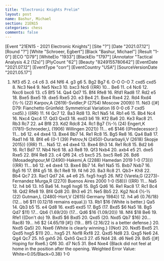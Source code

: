 ```yaml
---
title: "Electronic Knights Prelim"
layout: post
name: Bashur, Michael
section: 21EN15
categories: chess
comments: false
---
```



<div class="cbreplay">
[Event "21EN15 - 2021 Electronic Knights"]
[Site "?"]
[Date "2021.07.12"]
[Round "?"]
[White "Schroeer, Egbert"]
[Black "Bashur, Michael"]
[Result "1-0"]
[ECO "D79"]
[WhiteElo "1933"]
[BlackElo "1797"]
[Annotator "Tactical Analysis 4.2 (12s)"]
[PlyCount "62"]
[Beauty "8249155780642"]
[EventDate "2021.07.12"]
[EventType "corr"]
[EventCountry "USA"]
[SourceVersionDate "2021.05.17"]

1. Nf3 d5 2. c4 c6 3. d4 Nf6 4. g3 g6 5. Bg2 Bg7 6. O-O O-O 7. cxd5 cxd5 8. Nc3 Ne4 9. Ne5 Nxc3 10. bxc3 Nc6 ({RR} 10... Be6 11. c4 Nc6 12. Nxc6 bxc6 13. c5 Bf5 14. Qa4 Qd7 15. Bf4 Rfe8 16. Rfd1 Rad8 17. Rd2 e5 18. Bxe5 Bxe5 19. dxe5 Rxe5 20. e3 Be4 21. Bxe4 Rxe4 22. Rd4 Rxd4 {½-½ (22) Karpov,A (2619)-Svidler,P (2754) Moscow 2009}) 11. Nd3 {[#] D79: Fianchetto Grünfeld: Symmetrical Variation (6 0-0 c6 7 cxd5 cxd5).} ({RR} 11. f4 Qc7 12. Ba3 Rd8 13. Rc1 Na5 14. Rb1 e6 15. Bb4 Nc4 16. Nxc4 Qxc4 17. Qd3 Qxd3 18. exd3 b6 19. Kf2 Ba6 20. Ke3 Rac8 21. Rb3 Rc7 22. a4 Bf8 23. Kd2 Rdc8 24. Rc1 Bg7 {½-½ (24) Engert,K (1781)-Schroeder,L (1906) Willingen 2021}) 11... e6 $146 ({Predecessor:} 11... b6 12. e4 dxe4 13. Bxe4 Bb7 14. Re1 Rc8 15. Bg5 Re8 16. Qa4 Ba8 17. Rad1 h6 18. Bf4 e6 {0-1 (39) Petrov,N (2450)-Durarbayli,V (2618) Skopje 2015}) ({RR} 11... Na5 12. e4 dxe4 13. Bxe4 Bh3 14. Re1 Rc8 15. Bd2 b6 16. Rc1 Bd7 17. Nb4 Nc6 18. a3 Re8 19. Qf3 Nxb4 20. axb4 e5 21. dxe5 Rxe5 22. Bf4 Re8 23. c4 Qf6 24. c5 bxc5 25. bxc5 Re6 26. Bd6 {Mosadeghpour,M (2490)-Hakemi,A (2288) Hamedan 2019 1-0 (73)}) ({RR} 11... b6 12. e4 dxe4 13. Bxe4 Bb7 14. Re1 Na5 15. Bxb7 Nxb7 16. Bg5 f6 17. Bf4 g5 18. Bc1 Re8 19. f4 h6 20. Ba3 Rc8 21. Qb3+ Kh8 22. Bb4 Qc7 23. Rac1 Qd7 24. a4 e6 25. fxg5 hxg5 26. Nf2 {Varela,G (2273)-Fernandez Murga,R (2270) Buenos Aires 2000 1-0 (58)}) ({RR} 11... Na5 12. h4 b6 13. h5 Ba6 14. hxg6 hxg6 15. Bg5 Qd6 16. Re1 Rac8 17. Rc1 Bc4 18. Qd2 Rfe8 19. Bf4 Qd8 20. Bh3 e6 21. Ne5 Bb5 22. Kg2 Nc4 {½-½ (22) Gutman,L (2480)-Hort,V (2615) Germany 1984}) 12. h4 a6 {0.76/18} (12... b6 $11 {0.12/18 remains equal.}) 13. Rb1 $16 {White is better.} Qa5 14. Qb3 b5 15. e4 Qd8 16. exd5 exd5 17. Bg5 (17. Bxd5 $6 Na5 18. Bg5 Qd7 $11) 17... Qb6 {1.69/20} (17... Qd6 $16 {1.09/20}) 18. Nf4 $18 Be6 19. Rfe1 ({Don't do} 19. Bxd5 $6 Bxd5 20. Qxd5 (20. Nxd5 Qb7 $16) 20... Rac8) 19... h6 $2 {4.65/19 [#]} (19... Bf5 {2.16/22 is a better defense.} 20. Nxd5 Qa5) 20. Nxe6 {White is clearly winning.} ({Not} 20. Nxd5 Bxd5 21. Qxd5 hxg5 $11) 20... hxg5 21. Nxf8 Rxf8 22. Qxd5 Nd8 23. Qxg5 Ne6 24. Qg4 Qc7 25. h5 gxh5 26. Qxh5 Qxc3 27. d5 Nd4 28. d6 Ne6 29. Bd5 {[#] Hoping for Rxe6.} Qf6 30. d7 Nc5 31. Be4 Nxe4 {Black did not feel at home in the position after the opening.  Weighted Error Value: White=0.05/Black=0.38} 1-0
</div>